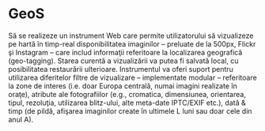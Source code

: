 # GeoS
Să se realizeze un instrument Web care permite utilizatorului să vizualizeze pe hartă în timp-real disponibilitatea imaginilor – preluate de la 500px, Flickr şi Instagram – care includ informaţii referitoare la localizarea geografică (geo-tagging). Starea curentă a vizualizării va putea fi salvată local, cu posibilitatea restaurării ulterioare. Instrumentul va oferi suport pentru utilizarea diferitelor filtre de vizualizare – implementate modular – referitoare la zone de interes (i.e. doar Europa centrală, numai imagini realizate în oraţe), atribute ale fotografiilor (e.g., cromatica, dimensiunea, orientarea, tipul, rezoluţia, utilizarea blitz-ului, alte meta-date IPTC/EXIF etc.), dată &amp; timp (de pildă, afişarea imaginilor create în ultimele L luni sau doar cele din anul A).
